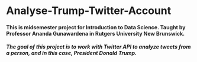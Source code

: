 # Analyse-Trump-Twitter-Account
#### This is midsemester project for Introduction to Data Science. Taught by Professor Ananda Gunawardena in Rutgers University New Brunswick.
##### The goal of this project is to work with Twitter API to analyze tweets from a person, and in this case, President Donald Trump.
